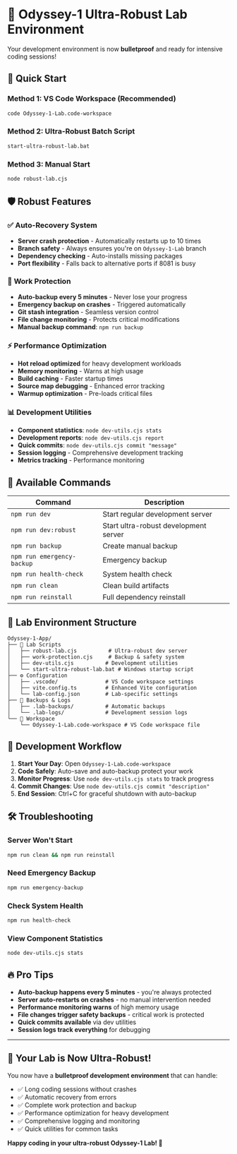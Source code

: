 # 🧪 Odyssey-1 Ultra-Robust Lab Environment

Your development environment is now **bulletproof** and ready for intensive coding sessions!

## 🚀 **Quick Start**

### Method 1: VS Code Workspace (Recommended)
```bash
code Odyssey-1-Lab.code-workspace
```

### Method 2: Ultra-Robust Batch Script
```bash
start-ultra-robust-lab.bat
```

### Method 3: Manual Start
```bash
node robust-lab.cjs
```

## 🛡️ **Robust Features**

### ✅ **Auto-Recovery System**
- **Server crash protection** - Automatically restarts up to 10 times
- **Branch safety** - Always ensures you're on `Odyssey-1-Lab` branch  
- **Dependency checking** - Auto-installs missing packages
- **Port flexibility** - Falls back to alternative ports if 8081 is busy

### 💾 **Work Protection**
- **Auto-backup every 5 minutes** - Never lose your progress
- **Emergency backup on crashes** - Triggered automatically
- **Git stash integration** - Seamless version control
- **File change monitoring** - Protects critical modifications
- **Manual backup command**: `npm run backup`

### ⚡ **Performance Optimization**
- **Hot reload optimized** for heavy development workloads
- **Memory monitoring** - Warns at high usage
- **Build caching** - Faster startup times
- **Source map debugging** - Enhanced error tracking
- **Warmup optimization** - Pre-loads critical files

### 📊 **Development Utilities**
- **Component statistics**: `node dev-utils.cjs stats`
- **Development reports**: `node dev-utils.cjs report`  
- **Quick commits**: `node dev-utils.cjs commit "message"`
- **Session logging** - Comprehensive development tracking
- **Metrics tracking** - Performance monitoring

## 🎯 **Available Commands**

| Command | Description |
|---------|-------------|
| `npm run dev` | Start regular development server |
| `npm run dev:robust` | Start ultra-robust development server |
| `npm run backup` | Create manual backup |
| `npm run emergency-backup` | Emergency backup |
| `npm run health-check` | System health check |
| `npm run clean` | Clean build artifacts |
| `npm run reinstall` | Full dependency reinstall |

## 🔧 **Lab Environment Structure**

```
Odyssey-1-App/
├── 🧪 Lab Scripts
│   ├── robust-lab.cjs          # Ultra-robust dev server
│   ├── work-protection.cjs     # Backup & safety system  
│   ├── dev-utils.cjs          # Development utilities
│   └── start-ultra-robust-lab.bat # Windows startup script
├── ⚙️ Configuration
│   ├── .vscode/               # VS Code workspace settings
│   ├── vite.config.ts         # Enhanced Vite configuration
│   └── lab-config.json        # Lab-specific settings
├── 💾 Backups & Logs
│   ├── .lab-backups/          # Automatic backups
│   └── .lab-logs/             # Development session logs
└── 🎯 Workspace
    └── Odyssey-1-Lab.code-workspace # VS Code workspace file
```

## 🎨 **Development Workflow**

1. **Start Your Day**: Open `Odyssey-1-Lab.code-workspace`
2. **Code Safely**: Auto-save and auto-backup protect your work
3. **Monitor Progress**: Use `node dev-utils.cjs stats` to track progress
4. **Commit Changes**: Use `node dev-utils.cjs commit "description"`
5. **End Session**: Ctrl+C for graceful shutdown with auto-backup

## 🛠️ **Troubleshooting**

### Server Won't Start
```bash
npm run clean && npm run reinstall
```

### Need Emergency Backup
```bash
npm run emergency-backup
```

### Check System Health
```bash
npm run health-check
```

### View Component Statistics
```bash
node dev-utils.cjs stats
```

## 🔥 **Pro Tips**

- **Auto-backup happens every 5 minutes** - you're always protected
- **Server auto-restarts on crashes** - no manual intervention needed
- **Performance monitoring warns** of high memory usage
- **File changes trigger safety backups** - critical work is protected
- **Quick commits available** via dev utilities
- **Session logs track everything** for debugging

---

## 🎯 **Your Lab is Now Ultra-Robust!**

You now have a **bulletproof development environment** that can handle:
- ✅ Long coding sessions without crashes
- ✅ Automatic recovery from errors  
- ✅ Complete work protection and backup
- ✅ Performance optimization for heavy development
- ✅ Comprehensive logging and monitoring
- ✅ Quick utilities for common tasks

**Happy coding in your ultra-robust Odyssey-1 Lab! 🚀**